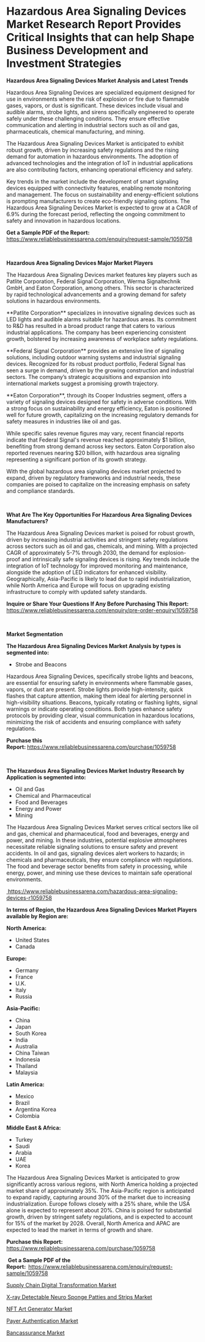 <p><h1>Hazardous Area Signaling Devices Market Research Report Provides Critical Insights that can help Shape Business Development and Investment Strategies</h1></p><p><strong>Hazardous Area Signaling Devices Market Analysis and Latest Trends</strong></p>
<p><p>Hazardous Area Signaling Devices are specialized equipment designed for use in environments where the risk of explosion or fire due to flammable gases, vapors, or dust is significant. These devices include visual and audible alarms, strobe lights, and sirens specifically engineered to operate safely under these challenging conditions. They ensure effective communication and alerting in industrial sectors such as oil and gas, pharmaceuticals, chemical manufacturing, and mining.</p><p>The Hazardous Area Signaling Devices Market is anticipated to exhibit robust growth, driven by increasing safety regulations and the rising demand for automation in hazardous environments. The adoption of advanced technologies and the integration of IoT in industrial applications are also contributing factors, enhancing operational efficiency and safety. </p><p>Key trends in the market include the development of smart signaling devices equipped with connectivity features, enabling remote monitoring and management. The focus on sustainability and energy-efficient solutions is prompting manufacturers to create eco-friendly signaling options. The Hazardous Area Signaling Devices Market is expected to grow at a CAGR of 6.9% during the forecast period, reflecting the ongoing commitment to safety and innovation in hazardous locations.</p></p>
<p><strong>Get a Sample PDF of the Report:&nbsp;</strong> <a href="https://www.reliablebusinessarena.com/enquiry/request-sample/1059758?utm_campaign=1841&utm_medium=2&utm_source=Github&utm_content=ia&utm_term=07122024&utm_id=hazardous-area-signaling-devices">https://www.reliablebusinessarena.com/enquiry/request-sample/1059758</a></p>
<p>&nbsp;</p>
<p><strong>Hazardous Area Signaling Devices Major Market Players</strong></p>
<p><p>The Hazardous Area Signaling Devices market features key players such as Patlite Corporation, Federal Signal Corporation, Werma Signaltechnik GmbH, and Eaton Corporation, among others. This sector is characterized by rapid technological advancements and a growing demand for safety solutions in hazardous environments.</p><p>**Patlite Corporation** specializes in innovative signaling devices such as LED lights and audible alarms suitable for hazardous areas. Its commitment to R&D has resulted in a broad product range that caters to various industrial applications. The company has been experiencing consistent growth, bolstered by increasing awareness of workplace safety regulations.</p><p>**Federal Signal Corporation** provides an extensive line of signaling solutions, including outdoor warning systems and industrial signaling devices. Recognized for its robust product portfolio, Federal Signal has seen a surge in demand, driven by the growing construction and industrial sectors. The company’s strategic acquisitions and expansion into international markets suggest a promising growth trajectory.</p><p>**Eaton Corporation**, through its Cooper Industries segment, offers a variety of signaling devices designed for safety in adverse conditions. With a strong focus on sustainability and energy efficiency, Eaton is positioned well for future growth, capitalizing on the increasing regulatory demands for safety measures in industries like oil and gas.</p><p>While specific sales revenue figures may vary, recent financial reports indicate that Federal Signal's revenue reached approximately $1 billion, benefiting from strong demand across key sectors. Eaton Corporation also reported revenues nearing $20 billion, with hazardous area signaling representing a significant portion of its growth strategy.</p><p>With the global hazardous area signaling devices market projected to expand, driven by regulatory frameworks and industrial needs, these companies are poised to capitalize on the increasing emphasis on safety and compliance standards.</p></p>
<p>&nbsp;</p>
<p><strong>What Are The Key Opportunities For Hazardous Area Signaling Devices Manufacturers?</strong></p>
<p><p>The Hazardous Area Signaling Devices market is poised for robust growth, driven by increasing industrial activities and stringent safety regulations across sectors such as oil and gas, chemicals, and mining. With a projected CAGR of approximately 5-7% through 2030, the demand for explosion-proof and intrinsically safe signaling devices is rising. Key trends include the integration of IoT technology for improved monitoring and maintenance, alongside the adoption of LED indicators for enhanced visibility. Geographically, Asia-Pacific is likely to lead due to rapid industrialization, while North America and Europe will focus on upgrading existing infrastructure to comply with updated safety standards.</p></p>
<p><strong>Inquire or Share Your Questions If Any Before Purchasing This Report:</strong> <a href="https://www.reliablebusinessarena.com/enquiry/pre-order-enquiry/1059758?utm_campaign=1841&utm_medium=2&utm_source=Github&utm_content=ia&utm_term=07122024&utm_id=hazardous-area-signaling-devices">https://www.reliablebusinessarena.com/enquiry/pre-order-enquiry/1059758</a></p>
<p>&nbsp;</p>
<p><strong>Market Segmentation</strong></p>
<p><strong>The Hazardous Area Signaling Devices Market Analysis by types is segmented into:</strong></p>
<p><ul><li>Strobe and Beacons</li></ul></p>
<p><p>Hazardous Area Signaling Devices, specifically strobe lights and beacons, are essential for ensuring safety in environments where flammable gases, vapors, or dust are present. Strobe lights provide high-intensity, quick flashes that capture attention, making them ideal for alerting personnel in high-visibility situations. Beacons, typically rotating or flashing lights, signal warnings or indicate operating conditions. Both types enhance safety protocols by providing clear, visual communication in hazardous locations, minimizing the risk of accidents and ensuring compliance with safety regulations.</p></p>
<p><strong>Purchase this Report:&nbsp;</strong><a href="https://www.reliablebusinessarena.com/purchase/1059758?utm_campaign=1841&utm_medium=2&utm_source=Github&utm_content=ia&utm_term=07122024&utm_id=hazardous-area-signaling-devices">https://www.reliablebusinessarena.com/purchase/1059758</a></p>
<p>&nbsp;</p>
<p><strong>The Hazardous Area Signaling Devices Market Industry Research by Application is segmented into:</strong></p>
<p><ul><li>Oil and Gas</li><li>Chemical and Pharmaceutical</li><li>Food and Beverages</li><li>Energy and Power</li><li>Mining</li></ul></p>
<p><p>The Hazardous Area Signaling Devices Market serves critical sectors like oil and gas, chemical and pharmaceutical, food and beverages, energy and power, and mining. In these industries, potential explosive atmospheres necessitate reliable signaling solutions to ensure safety and prevent accidents. In oil and gas, signaling devices alert workers to hazards; in chemicals and pharmaceuticals, they ensure compliance with regulations. The food and beverage sector benefits from safety in processing, while energy, power, and mining use these devices to maintain safe operational environments.</p></p>
<p><a href="https://www.reliablebusinessarena.com/hazardous-area-signaling-devices-r1059758?utm_campaign=1841&utm_medium=2&utm_source=Github&utm_content=ia&utm_term=07122024&utm_id=hazardous-area-signaling-devices">&nbsp;https://www.reliablebusinessarena.com/hazardous-area-signaling-devices-r1059758</a></p>
<p><strong>In terms of Region, the Hazardous Area Signaling Devices Market Players available by Region are:</strong></p>
<p>
    <p> <strong> North America: </strong>
        <ul>
            <li>United States</li>
            <li>Canada</li>
        </ul>
        </p> 
    <p> <strong> Europe: </strong>
        <ul>
            <li>Germany</li>
            <li>France</li>
            <li>U.K.</li>
            <li>Italy</li>
            <li>Russia</li>
        </ul>
        </p> 
    <p> <strong> Asia-Pacific: </strong>
        <ul>
            <li>China</li>
            <li>Japan</li>
            <li>South Korea</li>
            <li>India</li>
            <li>Australia</li>
            <li>China Taiwan</li>
            <li>Indonesia</li>
            <li>Thailand</li>
            <li>Malaysia</li>
        </ul>
        </p> 
    <p> <strong> Latin America: </strong>
        <ul>
            <li>Mexico</li>
            <li>Brazil</li>
            <li>Argentina Korea</li>
            <li>Colombia</li>
        </ul>
        </p> 
    <p> <strong> Middle East & Africa: </strong>
        <ul>
            <li>Turkey</li>
            <li>Saudi</li>
            <li>Arabia</li>
            <li>UAE</li>
            <li>Korea</li>
        </ul>
    </p>
    </p>
<p><p>The Hazardous Area Signaling Devices Market is anticipated to grow significantly across various regions, with North America holding a projected market share of approximately 35%. The Asia-Pacific region is anticipated to expand rapidly, capturing around 30% of the market due to increasing industrialization. Europe follows closely with a 25% share, while the USA alone is expected to represent about 20%. China is poised for substantial growth, driven by stringent safety regulations, and is expected to account for 15% of the market by 2028. Overall, North America and APAC are expected to lead the market in terms of growth and share.</p></p>
<p><strong>Purchase this Report: </strong><a href="https://www.reliablebusinessarena.com/purchase/1059758?utm_campaign=1841&utm_medium=2&utm_source=Github&utm_content=ia&utm_term=07122024&utm_id=hazardous-area-signaling-devices">https://www.reliablebusinessarena.com/purchase/1059758</a></p>
<p>&nbsp;<strong>Get a Sample PDF of the Report:&nbsp;&nbsp;</strong><a href="https://www.reliablebusinessarena.com/enquiry/request-sample/1059758?utm_campaign=1841&utm_medium=2&utm_source=Github&utm_content=ia&utm_term=07122024&utm_id=hazardous-area-signaling-devices">https://www.reliablebusinessarena.com/enquiry/request-sample/1059758</a></p>
<p><strong></strong></p>
<p><p><a href="https://www.linkedin.com/pulse/the-sympatico-insight-9odme?utm_campaign=1841&utm_medium=2&utm_source=Github&utm_content=ia&utm_term=07122024&utm_id=hazardous-area-signaling-devices">Supply Chain Digital Transformation Market</a></p><p><a href="https://issuu.com/reportprime-2/docs/x-ray-detectable-neuro-sponge-patties-and-strips-m?utm_campaign=1841&utm_medium=2&utm_source=Github&utm_content=ia&utm_term=07122024&utm_id=hazardous-area-signaling-devices">X-ray Detectable Neuro Sponge Patties and Strips Market</a></p><p><a href="https://www.linkedin.com/pulse/global-nft-art-generator-market-forecast-2024-2031-sustained-caunf?utm_campaign=1841&utm_medium=2&utm_source=Github&utm_content=ia&utm_term=07122024&utm_id=hazardous-area-signaling-devices">NFT Art Generator Market</a></p><p><a href="https://www.linkedin.com/pulse/the-sympatico-insight-9odme?utm_campaign=1841&utm_medium=2&utm_source=Github&utm_content=ia&utm_term=07122024&utm_id=hazardous-area-signaling-devices">Payer Authentication Market</a></p><p><a href="https://issuu.com/reportprime-2/docs/bancassurance-market-size-2030.pptx?utm_campaign=1841&utm_medium=2&utm_source=Github&utm_content=ia&utm_term=07122024&utm_id=hazardous-area-signaling-devices">Bancassurance Market</a></p></p>